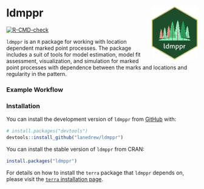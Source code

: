 
<!-- README.md is generated from README.Rmd. Please edit that file -->

# ldmppr <img src="man/figures/ldmppr_logo_hex5.png" align="right" height="140" /></a>

<!-- badges: start -->

[![R-CMD-check](https://github.com/lanedrew/ldmppr/actions/workflows/r.yml/badge.svg)](https://github.com/lanedrew/ldmppr/actions/workflows/r.yml)
<!-- badges: end -->

`ldmppr` is an `R` package for working with location dependent marked
point processes. The package includes a suit of tools for model
estimation, model fit assessment, visualization, and simulation for
marked point processes with dependence between the marks and locations
and regularity in the pattern.

### Example Workflow

### Installation

You can install the development version of `ldmppr` from
[GitHub](https://github.com/) with:

``` r
# install.packages("devtools")
devtools::install_github("lanedrew/ldmppr")
```

You can install the stable version of `ldmppr` from CRAN:

``` r
install.packages("ldmppr")
```

For details on how to install the `terra` package that `ldmppr` depends
on, please visit the [`terra` installation
page](https://github.com/rspatial/terra).
